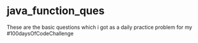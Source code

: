 # java_function_ques
These are the basic questions which i got as a daily practice problem for my #100daysOfCodeChallenge
